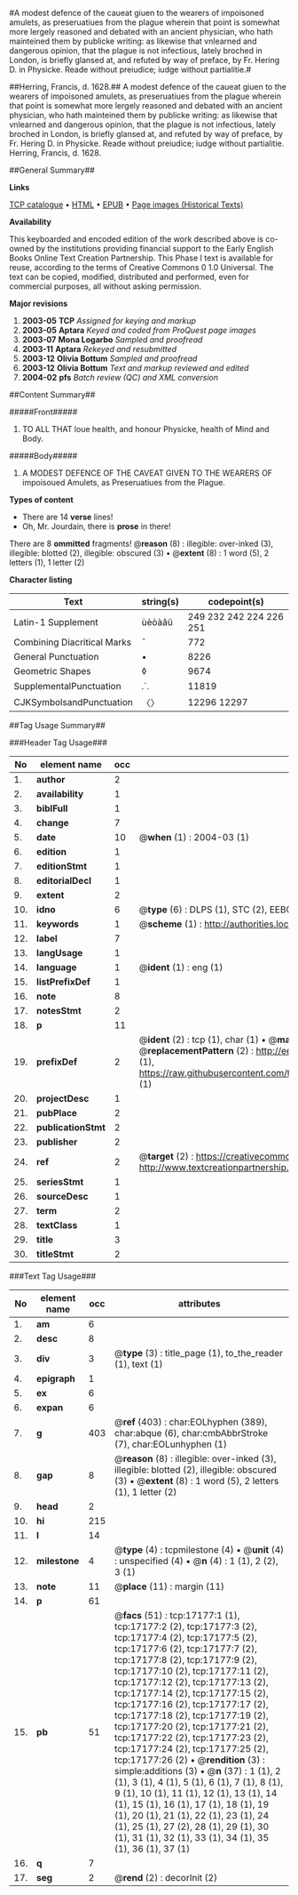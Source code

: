 #A modest defence of the caueat giuen to the wearers of impoisoned amulets, as preseruatiues from the plague wherein that point is somewhat more lergely reasoned and debated with an ancient physician, who hath mainteined them by publicke writing: as likewise that vnlearned and dangerous opinion, that the plague is not infectious, lately broched in London, is briefly glansed at, and refuted by way of preface, by Fr. Hering D. in Physicke. Reade without preiudice; iudge without partialitie.#

##Herring, Francis, d. 1628.##
A modest defence of the caueat giuen to the wearers of impoisoned amulets, as preseruatiues from the plague wherein that point is somewhat more lergely reasoned and debated with an ancient physician, who hath mainteined them by publicke writing: as likewise that vnlearned and dangerous opinion, that the plague is not infectious, lately broched in London, is briefly glansed at, and refuted by way of preface, by Fr. Hering D. in Physicke. Reade without preiudice; iudge without partialitie.
Herring, Francis, d. 1628.

##General Summary##

**Links**

[TCP catalogue](http://www.ota.ox.ac.uk/tcp/)  • 
[HTML](http://tei.it.ox.ac.uk/tcp/Texts-HTML/free/A03/A03119.html)  • 
[EPUB](http://tei.it.ox.ac.uk/tcp/Texts-EPUB/free/A03/A03119.epub) • 
[Page images (Historical Texts)](https://data.historicaltexts.jisc.ac.uk/view?pubId=eebo-99851884e&pageId=eebo-99851884e-17177-1)

**Availability**

This keyboarded and encoded edition of the
	       work described above is co-owned by the institutions
	       providing financial support to the Early English Books
	       Online Text Creation Partnership. This Phase I text is
	       available for reuse, according to the terms of Creative
	       Commons 0 1.0 Universal. The text can be copied,
	       modified, distributed and performed, even for
	       commercial purposes, all without asking permission.

**Major revisions**

1. __2003-05__ __TCP__ *Assigned for keying and markup*
1. __2003-05__ __Aptara__ *Keyed and coded from ProQuest page images*
1. __2003-07__ __Mona Logarbo__ *Sampled and proofread*
1. __2003-11__ __Aptara__ *Rekeyed and resubmitted*
1. __2003-12__ __Olivia Bottum__ *Sampled and proofread*
1. __2003-12__ __Olivia Bottum__ *Text and markup reviewed and edited*
1. __2004-02__ __pfs__ *Batch review (QC) and XML conversion*

##Content Summary##

#####Front#####

1. TO ALL THAT
loue health, and honour
Physicke, health of
Mind and Body.

#####Body#####

1. A
MODEST DEFENCE
OF THE CAVEAT GIVEN
TO THE WEARERS OF
impoisoued Amulets, as Preseruatiues
from the
Plague.

**Types of content**

  * There are 14 **verse** lines!
  * Oh, Mr. Jourdain, there is **prose** in there!

There are 8 **ommitted** fragments! 
 @__reason__ (8) : illegible: over-inked (3), illegible: blotted (2), illegible: obscured (3)  •  @__extent__ (8) : 1 word (5), 2 letters (1), 1 letter (2)

**Character listing**


|Text|string(s)|codepoint(s)|
|---|---|---|
|Latin-1 Supplement|ùèòàâû|249 232 242 224 226 251|
|Combining             Diacritical Marks|̄|772|
|General Punctuation|•|8226|
|Geometric Shapes|◊|9674|
|SupplementalPunctuation|⸫|11819|
|CJKSymbolsandPunctuation|〈〉|12296 12297|

##Tag Usage Summary##

###Header Tag Usage###

|No|element name|occ|attributes|
|---|---|---|---|
|1.|__author__|2||
|2.|__availability__|1||
|3.|__biblFull__|1||
|4.|__change__|7||
|5.|__date__|10| @__when__ (1) : 2004-03 (1)|
|6.|__edition__|1||
|7.|__editionStmt__|1||
|8.|__editorialDecl__|1||
|9.|__extent__|2||
|10.|__idno__|6| @__type__ (6) : DLPS (1), STC (2), EEBO-CITATION (1), PROQUEST (1), VID (1)|
|11.|__keywords__|1| @__scheme__ (1) : http://authorities.loc.gov/ (1)|
|12.|__label__|7||
|13.|__langUsage__|1||
|14.|__language__|1| @__ident__ (1) : eng (1)|
|15.|__listPrefixDef__|1||
|16.|__note__|8||
|17.|__notesStmt__|2||
|18.|__p__|11||
|19.|__prefixDef__|2| @__ident__ (2) : tcp (1), char (1)  •  @__matchPattern__ (2) : ([0-9\-]+):([0-9IVX]+) (1), (.+) (1)  •  @__replacementPattern__ (2) : http://eebo.chadwyck.com/downloadtiff?vid=$1&page=$2 (1), https://raw.githubusercontent.com/textcreationpartnership/Texts/master/tcpchars.xml#$1 (1)|
|20.|__projectDesc__|1||
|21.|__pubPlace__|2||
|22.|__publicationStmt__|2||
|23.|__publisher__|2||
|24.|__ref__|2| @__target__ (2) : https://creativecommons.org/publicdomain/zero/1.0/ (1), http://www.textcreationpartnership.org/docs/. (1)|
|25.|__seriesStmt__|1||
|26.|__sourceDesc__|1||
|27.|__term__|2||
|28.|__textClass__|1||
|29.|__title__|3||
|30.|__titleStmt__|2||


###Text Tag Usage###

|No|element name|occ|attributes|
|---|---|---|---|
|1.|__am__|6||
|2.|__desc__|8||
|3.|__div__|3| @__type__ (3) : title_page (1), to_the_reader (1), text (1)|
|4.|__epigraph__|1||
|5.|__ex__|6||
|6.|__expan__|6||
|7.|__g__|403| @__ref__ (403) : char:EOLhyphen (389), char:abque (6), char:cmbAbbrStroke (7), char:EOLunhyphen (1)|
|8.|__gap__|8| @__reason__ (8) : illegible: over-inked (3), illegible: blotted (2), illegible: obscured (3)  •  @__extent__ (8) : 1 word (5), 2 letters (1), 1 letter (2)|
|9.|__head__|2||
|10.|__hi__|215||
|11.|__l__|14||
|12.|__milestone__|4| @__type__ (4) : tcpmilestone (4)  •  @__unit__ (4) : unspecified (4)  •  @__n__ (4) : 1 (1), 2 (2), 3 (1)|
|13.|__note__|11| @__place__ (11) : margin (11)|
|14.|__p__|61||
|15.|__pb__|51| @__facs__ (51) : tcp:17177:1 (1), tcp:17177:2 (2), tcp:17177:3 (2), tcp:17177:4 (2), tcp:17177:5 (2), tcp:17177:6 (2), tcp:17177:7 (2), tcp:17177:8 (2), tcp:17177:9 (2), tcp:17177:10 (2), tcp:17177:11 (2), tcp:17177:12 (2), tcp:17177:13 (2), tcp:17177:14 (2), tcp:17177:15 (2), tcp:17177:16 (2), tcp:17177:17 (2), tcp:17177:18 (2), tcp:17177:19 (2), tcp:17177:20 (2), tcp:17177:21 (2), tcp:17177:22 (2), tcp:17177:23 (2), tcp:17177:24 (2), tcp:17177:25 (2), tcp:17177:26 (2)  •  @__rendition__ (3) : simple:additions (3)  •  @__n__ (37) : 1 (1), 2 (1), 3 (1), 4 (1), 5 (1), 6 (1), 7 (1), 8 (1), 9 (1), 10 (1), 11 (1), 12 (1), 13 (1), 14 (1), 15 (1), 16 (1), 17 (1), 18 (1), 19 (1), 20 (1), 21 (1), 22 (1), 23 (1), 24 (1), 25 (1), 27 (2), 28 (1), 29 (1), 30 (1), 31 (1), 32 (1), 33 (1), 34 (1), 35 (1), 36 (1), 37 (1)|
|16.|__q__|7||
|17.|__seg__|2| @__rend__ (2) : decorInit (2)|
